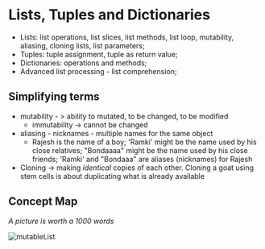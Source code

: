 # Lists, Tuples and Dictionaries 

- Lists: list operations, list slices, list methods, list loop, mutability, aliasing, cloning lists, list parameters; 
- Tuples: tuple assignment, tuple as return value; 
- Dictionaries: operations and methods; 
- Advanced list processing - list comprehension;

## Simplifying terms

- mutability - > ability to mutated, to be changed, to be modified 
    - immutability -> cannot be changed 
- aliasing - nicknames - multiple names for the same object 
	- Rajesh is the name of a boy; 'Ramki' might be the name used by his close relatives; "Bondaaaa" might be the name used by his close friends; 'Ramki' and "Bondaaa" are aliases (nicknames) for Rajesh
- Cloning -> making *identical* copies of each other. Cloning a goat using stem cells is about duplicating what is already available 


## Concept Map 
_A picture is worth a 1000 words_

![mutableList](https://files.gitter.im/kgashok/advik/TYg6/mutableLists.png)


<!--stackedit_data:
eyJoaXN0b3J5IjpbMTQ2MjI3Mzc3OCwtMTQ5ODQ4OTE1NF19
-->